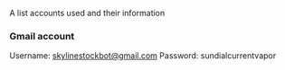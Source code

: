 A list accounts used and their information

### Gmail account
Username:   skylinestockbot@gmail.com
Password:   sundialcurrentvapor
